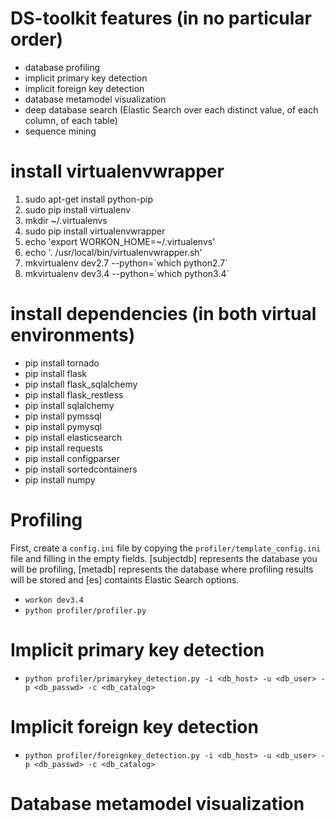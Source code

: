# DS-toolkit features (in no particular order)
* database profiling
* implicit primary key detection
* implicit foreign key detection
* database metamodel visualization
* deep database search (Elastic Search over each distinct value, of each column, of each table)
* sequence mining

# install virtualenvwrapper
1. sudo apt-get install python-pip
2. sudo pip install virtualenv
3. mkdir ~/.virtualenvs
4. sudo pip install virtualenvwrapper
5. echo 'export WORKON_HOME=~/.virtualenvs'
6. echo '. /usr/local/bin/virtualenvwrapper.sh'
7. mkvirtualenv dev2.7 --python=\`which python2.7\`
8. mkvirtualenv dev3.4 --python=\`which python3.4\`

# install dependencies (in both virtual environments)
* pip install tornado
* pip install flask
* pip install flask_sqlalchemy
* pip install flask_restless
* pip install sqlalchemy
* pip install pymssql
* pip install pymysql
* pip install elasticsearch
* pip install requests
* pip install configparser
* pip install sortedcontainers
* pip install numpy

# Profiling
First, create a `config.ini` file by copying the `profiler/template_config.ini` file and filling in the empty fields. [subjectdb] represents the database you will be profiling, [metadb] represents the database where profiling results will be stored and [es] containts Elastic Search  options.

* `workon dev3.4`
* `python profiler/profiler.py`

# Implicit primary key detection
* `python profiler/primarykey_detection.py -i <db_host> -u <db_user> -p <db_passwd> -c <db_catalog>`

# Implicit foreign key detection
* `python profiler/foreignkey_detection.py -i <db_host> -u <db_user> -p <db_passwd> -c <db_catalog>`

# Database metamodel visualization
